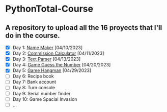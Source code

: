 # PythonTotal-Course
A repository to upload all the 16 proyects that I'll do in the course.
---
- [x] Day 1: [Name Maker](https://github.com/RoderickGamer/PythonTotal-Course/tree/main/Day1)                   [04/10/2023]
- [x] Day 2: [Commission Calculator](https://github.com/RoderickGamer/PythonTotal-Course/tree/main/Día%202)     [04/11/2023]
- [x] Day 3: [Text Parser](https://github.com/RoderickGamer/PythonTotal-Course/tree/main/Día%203)               [04/13/2023]
- [x] Day 4: [Game Guess the Number](https://github.com/RoderickGamer/PythonTotal-Course/tree/main/Día%204)     [04/20/2023]
- [x] Day 5: [Game Hangman](https://github.com/RoderickGamer/PythonTotal-Course/tree/proyect5/Día%205)          [04/29/2023]
- [ ] Day 6: Recipe book
- [ ] Day 7: Bank account
- [ ] Day 8: Turn console
- [ ] Day 9: Serial number finder
- [ ] Day 10: Game Spacial Invasion
- [ ] ...
